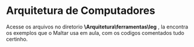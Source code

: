 # Arquitetura de Computadores
Acesse os arquivos no diretorio __\Arquitetura\ferramentas\leg__ , la encontra os exemplos que o Maltar usa em aula, com os codigos comentados
tudo certinho.
